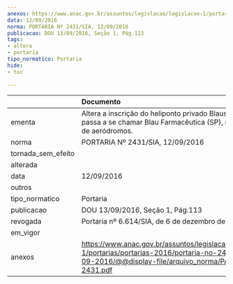 ```yaml
---
anexos: https://www.anac.gov.br/assuntos/legislacao/legislacao-1/portarias/portarias-2016/portaria-no-2431-sia-12-09-2016/@@display-file/arquivo_norma/PA2016-2431.pdf
data: 12/09/2016
norma: PORTARIA Nº 2431/SIA, 12/09/2016
publicacao: DOU 13/09/2016, Seção 1, Pág.113
tags:
- altera
- portaria
tipo_normatico: Portaria
hide: 
- toc 
 
---
```


|                    | Documento                                                                                                                                                      |
|:-------------------|:---------------------------------------------------------------------------------------------------------------------------------------------------------------|
| ementa             | Altera a inscrição do heliponto privado Blausiegel, que passa a se chamar Blau Farmacêutica (SP), no cadastro de aeródromos.                                   |
| norma              | PORTARIA Nº 2431/SIA, 12/09/2016                                                                                                                               |
| tornada_sem_efeito |                                                                                                                                                                |
| alterada           |                                                                                                                                                                |
| data               | 12/09/2016                                                                                                                                                     |
| outros             |                                                                                                                                                                |
| tipo_normatico     | Portaria                                                                                                                                                       |
| publicacao         | DOU 13/09/2016, Seção 1, Pág.113                                                                                                                               |
| revogada           | Portaria nº 6.614/SIA, de 6 de dezembro de 2021.                                                                                                               |
| em_vigor           |                                                                                                                                                                |
| anexos             | https://www.anac.gov.br/assuntos/legislacao/legislacao-1/portarias/portarias-2016/portaria-no-2431-sia-12-09-2016/@@display-file/arquivo_norma/PA2016-2431.pdf |